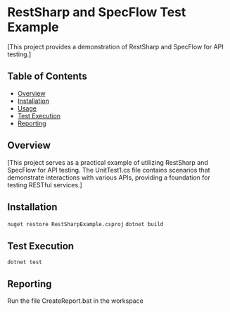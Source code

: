 # RestSharp and SpecFlow Test Example

[This project provides a demonstration of RestSharp and SpecFlow for API testing.]

## Table of Contents

- [Overview](#overview)
- [Installation](#installation)
- [Usage](#usage)
- [Test Execution](#test-execution)
- [Reporting](#reporting)

## Overview

[This project serves as a practical example of utilizing RestSharp and SpecFlow for API testing. The UnitTest1.cs file contains scenarios that demonstrate interactions with various APIs, providing a foundation for testing RESTful services.]

## Installation

`nuget restore RestSharpExample.csproj`
`dotnet build`


## Test Execution

`dotnet test`

## Reporting

Run the file CreateReport.bat in the workspace
